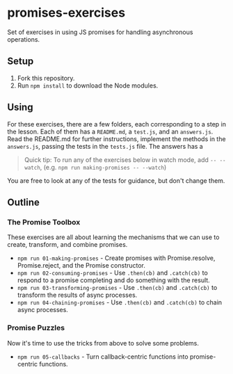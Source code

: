 # promises-exercises

Set of exercises in using JS promises for handling asynchronous operations.

## Setup

1. Fork this repository.
2. Run `npm install` to download the Node modules.

## Using

For these exercises, there are a few folders, each corresponding to a step in the lesson. Each of them has a `README.md`, a `test.js`, and an `answers.js`.  Read the   README.md for further instructions, implement the methods in the `answers.js`, passing the tests in the `tests.js` file.  The answers has a 

> Quick tip:  To run any of the exercises below in watch mode, add `-- --watch`, (e.g. `npm run making-promises -- --watch`)

You are free to look at any of the tests for guidance, but don't change them.

## Outline

### The Promise Toolbox

These exercises are all about learning the mechanisms that we can use to create, transform, and combine promises.

* `npm run 01-making-promises` - Create promises with Promise.resolve, Promise.reject, and the Promise constructor.
* `npm run 02-consuming-promises` - Use `.then(cb)` and `.catch(cb)` to respond to a promise completing and do something with the result.
* `npm run 03-transforming-promises` - Use `.then(cb)` and `.catch(cb)` to transform the results of async processes.
* `npm run 04-chaining-promises` - Use `.then(cb)` and `.catch(cb)` to chain async processes.

### Promise Puzzles

Now it's time to use the tricks from above to solve some problems.

* `npm run 05-callbacks` - Turn callback-centric functions into promise-centric functions.

